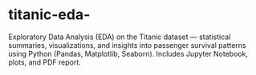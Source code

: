 # titanic-eda-
Exploratory Data Analysis (EDA) on the Titanic dataset — statistical summaries, visualizations, and insights into passenger survival patterns using Python (Pandas, Matplotlib, Seaborn). Includes Jupyter Notebook, plots, and PDF report.
